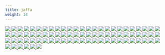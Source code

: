 ```yaml
---
title: jaffa
weight: 14
---
```

<link rel="stylesheet" href="https://cdn.jsdelivr.net/npm/justifiedGallery@3.8.1/dist/css/justifiedGallery.css" />
<link rel="stylesheet" href="https://cdn.jsdelivr.net/npm/lightgallery@2.7.0/css/lightgallery.css" />
<link rel="stylesheet" href="https://cdn.jsdelivr.net/npm/lightgallery@2.7.0/css/lg-thumbnail.css" />
<link rel="stylesheet" href="https://cdn.jsdelivr.net/npm/lightgallery@2.7.1/css/lg-zoom.css">
<link rel="stylesheet" href="../../style/lg-image.css">

<div id="lg-image">
	<a href="jaffa/Mespilus_germanica.jpg"
		data-slide-name="Mespilus_germanica"
		data-sub-html="<div class='lightGallery-captions'>
		<h4>Mespilus_germanica ⚪欧楂 ⚫开白色或粉色星型花 果实在软化后带酸味 通常在变质后食用或用于烘焙,烤制,酿酒</h4>
		<p>.img by <a href='https://www.flickr.com/photos/marygillhamarchiveproject/'>Dr Mary Gillham Archive Project</a> on <a href='https://www.flickr.com/photos/marygillhamarchiveproject/37759398056/' target='_blank' rel='nofollow noopener'>flickr</a> / <a href='https://creativecommons.org/licenses/by/2.0/' target='_blank' rel='nofollow noopener'>cc by 2.0</a></p>
		</div>">
		<img src="jaffa/Mespilus_germanica.jpg" />
	</a>
	<a href="jaffa/Strangler_fig.jpg"
		data-slide-name="Strangler fig"
		data-sub-html="<div class='lightGallery-captions'>
		<h4>Strangler fig ⚪绞杀榕 ⚫半附生植物 </h4>
		<p>.img by <a href='https://en.wikipedia.org/wiki/User:Prashanthns'>Prashanthns</a> on <a href='https://en.wikipedia.org/wiki/File:Strangler_fig_inside.jpg' target='_blank' rel='nofollow noopener'>wikicommon</a> / <a href='https://creativecommons.org/licenses/by-sa/3.0/' target='_blank' rel='nofollow noopener'>cc by-sa 3.0</a></p>
		</div>">
		<img src="jaffa/Strangler_fig.jpg" />
	</a>
	<a href="jaffa/Mudrock_3.jpg"
		data-slide-name="Acritarchs"
		data-sub-html="<div class='lightGallery-captions'>
		<h4>Acritarchs ⚪疑源类 ⚫前寒武纪上期到中波托米階泥岩 ⚪Cambrian(寒武纪) 名称来自威尔士语地名Cymru(威尔士)的拉丁化拼写 音译自日语音读kanburiaki(寒武利亚纪)</h4>
		<p>.img by <a href='https://www.flickr.com/photos/jsjgeology/'>James St. John</a> on <a href='https://www.flickr.com/photos/jsjgeology/49964362373' target='_blank' rel='nofollow noopener'>flickr</a> / <a href='https://creativecommons.org/licenses/by/2.0/' target='_blank' rel='nofollow noopener'>cc by 2.0</a></p>
		</div>">
		<img src="jaffa/Mudrock_3.jpg" />
	</a>
	<a href="jaffa/Common_blue.jpg"
		data-slide-name="Polyommatus icarus"
		data-sub-html="<div class='lightGallery-captions'>
		<h4>Polyommatus icarus</h4>
		<p>.img by <a href='https://www.flickr.com/photos/nickpix2008/'>nick ford</a> on <a href='https://www.flickr.com/photos/nickpix2008/3792134607' target='_blank' rel='nofollow noopener'>flickr</a> / <a href='https://creativecommons.org/licenses/by-nc-nd/2.0/' target='_blank' rel='nofollow noopener'>cc by-nc-nd 2.0</a></p>
		</div>">
		<img src="jaffa/Common_blue.jpg" />
	</a>
	<a href="jaffa/Talicada_nyseus.jpg"
		data-slide-name="Talicada nyseus"
		data-sub-html="<div class='lightGallery-captions'>
		<h4>Talicada nyseus</h4>
		<p>.img by <a href='https://www.flickr.com/photos/ivijayanand/'>Vijay Anand Ismavel</a> on <a href='https://www.flickr.com/photos/ivijayanand/51672024996' target='_blank' rel='nofollow noopener'>flickr</a> / <a href='https://creativecommons.org/licenses/by-nc/2.0/' target='_blank' rel='nofollow noopener'>cc by-nc 2.0</a></p>
		</div>">
		<img src="jaffa/Talicada_nyseus.jpg" />
	</a>
	<a href="jaffa/Collared_Peccary.jpg"
		data-slide-name="Collar"
		data-sub-html="<div class='lightGallery-captions'>
		<h4>Collar ⚪领环 ⚫动物颈部不同色的羽,毛,鳞的色圈 或者某些昆虫前胸节叶状膜扩张的色素圈</h4>
		<p>.img by <a href='https://www.flickr.com/photos/sl3rob/'>Robert Roland</a> on <a href='https://www.flickr.com/photos/sl3rob/53735872539/' target='_blank' rel='nofollow noopener'>flickr</a> / <a href='https://creativecommons.org/licenses/by-nc/2.0/' target='_blank' rel='nofollow noopener'>cc by-nc 2.0</a></p>
		</div>">
		<img src="jaffa/Collared_Peccary.jpg" />
	</a>
	<a href="jaffa/Commiphora.jpg"
		data-slide-name="Commiphora"
		data-sub-html="<div class='lightGallery-captions'>
		<h4>Commiphora ⚪没药 ⚫与玫瑰,龙涎香 构成了阿拉伯-伊斯兰世界三大基础精油 ⚫古埃及,非洲之角阿拉伯半岛间的海上贸易 曾有象牙,黄金,猫科动物的皮毛,没药,乳香</h4>
		<p>.img by <a href='https://www.flickr.com/photos/cifor-icraf/'>CIFOR-ICRAF</a> on <a href='https://www.flickr.com/photos/cifor-icraf/53707347175' target='_blank' rel='nofollow noopener'>flickr</a> / <a href='https://creativecommons.org/licenses/by-nc-nd/2.0/' target='_blank' rel='nofollow noopener'>cc by-nc-nd 2.0</a></p>
		</div>">
		<img src="jaffa/Commiphora.jpg" />
	</a>
	<a href="jaffa/Sepioloidea_lineolata.jpg"
		data-slide-name="Sepioloidea lineolata"
		data-sub-html="<div class='lightGallery-captions'>
		<h4>Sepioloidea lineolata ⚪条纹鱿 ⚪条纹睡衣乌贼</h4>
		<p>img by <a href='https://www.flickr.com/photos/pacificklaus/'>Klaus Stiefel</a> on <a href='https://www.flickr.com/photos/pacificklaus/9655269808' target='_blank' rel='nofollow noopener'>flickr</a> / <a href='https://creativecommons.org/licenses/by-nc/2.0/' target='_blank' rel='nofollow noopener'>cc by-nc 2.0</a></p>
		</div>">
		<img src="jaffa/Sepioloidea_lineolata.jpg" />
	</a>
	<a href="jaffa/Opiliones.jpg"
		data-slide-name="Opiliones"
		data-sub-html="<div class='lightGallery-captions'>
		<h4>Opiliones ⚪盲蛛 ⚫其历史可追溯到鱼的时代 早泥盆世普拉亚(Pragian)期的水成岩床萊尼燧石(Rhynie chert)</h4>
		<p>img by <a href='https://www.flickr.com/photos/vitiman/'>VITIMan</a> on <a href='https://www.flickr.com/photos/vitiman/30653233661' target='_blank' rel='nofollow noopener'>flickr</a> / <a href='https://creativecommons.org/licenses/by-nc-nd/2.0/' target='_blank' rel='nofollow noopener'>cc by-nc-nd 2.0</a></p>
		</div>">
		<img src="jaffa/Opiliones.jpg" />
	</a>
	<a href="jaffa/Citrullus_ecirrhosus.jpg"
		data-slide-name="Citrullus_ecirrhosus"
		data-sub-html="<div class='lightGallery-captions'>
		<h4>Citrullus ecirrhosus ⚫荒漠始祖西瓜 多年生藤本植物</h4>
		<p>img by <a href='https://www.flickr.com/photos/jeppestown/'>Jeppestown</a> on <a href='https://www.flickr.com/photos/jeppestown/3050326335' target='_blank' rel='nofollow noopener'>flickr</a> / <a href='https://creativecommons.org/licenses/by-sa/2.0/' target='_blank' rel='nofollow noopener'>cc by-sa 2.0</a></p>
		</div>">
		<img src="jaffa/Citrullus_ecirrhosus.jpg" />
	</a>
	<a href="jaffa/Artemia_salina.jpg"
		data-slide-name="Artemia_salina"
		data-sub-html="<div class='lightGallery-captions'>
		<h4>Artemia salina ⚪卤虾 ⚫会经历脱水,休眠阶段</h4>
		<p>img by <a href='https://www.flickr.com/photos/zpyder/' target='_blank' rel='nofollow noopener'>Artemia salina</a> on <a href='https://www.flickr.com/photos/zpyder/7041755631' target='_blank' rel='nofollow noopener'>flickr</a> / <a href='https://creativecommons.org/licenses/by-nc/2.0/' target='_blank' rel='nofollow noopener'>cc by-nc 2.0</a></p>
		</div>">
		<img src="jaffa/Artemia_salina.jpg" />
	</a>
	<a href="jaffa/Mimosa_tenuiflora.jpg"
		data-slide-name="Mimosa_tenuiflora"
		data-sub-html="<div class='lightGallery-captions'>
		<h4>Mimosa tenuiflora ⚪细花含羞草</h4>
		<p>img by <a href='https://www.flickr.com/photos/cerrados/' target='_blank' rel='nofollow noopener'>João Medeiros</a> on <a href='https://www.flickr.com/photos/cerrados/6945978738' target='_blank' rel='nofollow noopener'>flickr</a> / <a href='https://creativecommons.org/licenses/by/2.0/' target='_blank' rel='nofollow noopener'>cc by 2.0</a></p>
		</div>">
		<img src="jaffa/Mimosa_tenuiflora.jpg" />
	</a>
	<a href="jaffa/Lynx.jpg"
		data-slide-name="Lynx"
		data-sub-html="<div class='lightGallery-captions'>
		<h4>Lynx ⚪猞猁</h4>
		<p>img by <a href='https://www.flickr.com/photos/blacktigersdream' target='_blank' rel='nofollow noopener'>Cloudtail the Snow Leopard</a> on <a href='https://www.flickr.com/photos/blacktigersdream/15001013298' target='_blank' rel='nofollow noopener'>flickr</a> / <a href='https://creativecommons.org/licenses/by-nc-nd/2.0/' target='_blank' rel='nofollow noopener'>cc by-nc-nd 2.0</a></p>
		</div>">
		<img src="jaffa/Lynx.jpg" />
	</a>
	<a href="jaffa/Helichrysum_doerfleri.jpg"
		data-slide-name="Helichrysum_doerfleri"
		data-sub-html="<div class='lightGallery-captions'>
		<h4>Helichrysum doerfleri</h4>
		<p>img by <a href='https://www.flickr.com/photos/nturland/' target='_blank' rel='noopener' class='ume'>Nicholas Turland</a> on <a href='https://www.flickr.com/photos/nturland/2637365947' target='_blank' rel='noopener' class='ume'>flickr</a> / <a href='https://creativecommons.org/licenses/by-nc-nd/2.0/' target='_blank' rel='noopener' class='ume'>cc by-nc-nd 2.0</a></p>
		</div>">
		<img src="jaffa/Helichrysum_doerfleri.jpg" />
	</a>
	<a href="jaffa/Anthus_pratensis.jpg"
		data-slide-name="Anthus_pratensis"
		data-sub-html="<div class='lightGallery-captions'>
		<h4>Anthus pratensis ⚪草地鹨 ⚫栖息于草场,沼泽,林地等开放地带 也在从事捕食时使用灌木,围篱,电线等高架建筑 ⚫巢位于地面 掩蔽在茂密植被下 卵在11~15天后孵化 雏鸟在10~14天后羽翼丰满 ⚫是有窝寄生习性的某些杜鹃的主要宿主 在卵拟态中 寄生鸟卵模拟了宿主鸟卵的大小和颜色 ⚪彩绘鸵鸟蛋 ⚫曾作为一种北非风格的陪葬品</h4>
		<p>img by <a href='https://www.flickr.com/photos/ivl_wildlife_photography/' target='_blank' rel='noopener'>Ingeborg van Leeuwen</a> on <a href='https://www.flickr.com/photos/ivl_wildlife_photography/50016616212' target='_blank' rel='noopener'>flickr</a> / <a href='https://creativecommons.org/licenses/by-nc-nd/2.0/' target='_blank' rel='noopener'>cc by-nc-nd 2.0</a></p>
		</div>">
		<img src="jaffa/Anthus_pratensis.jpg" />
	</a>
	<a href="jaffa/Euprymna_berryi.jpg"
		data-slide-name="Euprymna_berryi"
		data-sub-html="<div class='lightGallery-captions'>
		<h4>Euprymna berryi ⚪<span class='und2'>浆果耳鱿</span> ⚫身形紧凑而圆形 雄性3cm以下 雌性5cm以下 ⚫分布于沙质或细沉积物的海床 在白天埋沙 利用小夜灯捕食小底栖甲壳类</h4>
		<p>img by <a href='https://www.flickr.com/photos/silkebaron/' target='_blank' rel='noopener'>Silke Baron</a> on <a href='https://www.flickr.com/photos/silkebaron/4873635819' target='_blank' rel='noopener'>flickr</a> / <a href='https://creativecommons.org/licenses/by/2.0/' target='_blank' rel='noopener'>cc by 2.0</a></p>
		</div>">
		<img src="jaffa/Euprymna_berryi.jpg" />
	</a>
	<a href="jaffa/Gulo_gulo.jpg"
		data-slide-name="Gulo_gulo"
		data-sub-html="<div class='lightGallery-captions'>
		<h4>Gulo gulo ⚪狼獾 ⚫大型鼬科 臀周有淡黄色宽腰带</h4>
		<p>img by <a href='https://www.flickr.com/photos/karljonsson/' target='_blank' rel='noopener'>jonsson</a> on <a href='https://www.flickr.com/photos/karljonsson/6070776950/' target='_blank' rel='noopener'>flickr</a> / <a href='https://creativecommons.org/licenses/by/2.0/' target='_blank' rel='noopener'>cc by 2.0</a></p>
		</div>">
		<img src="jaffa/Gulo_gulo.jpg" />
	</a>
	<a href="jaffa/Conocephalum_conicum.jpg"
		data-slide-name="Conocephalum_conicum"
		data-sub-html="<div class='lightGallery-captions'>
		<h4>Conocephalum conicum ⚪蛇苔</h4>
		<p>img by <a href='https://www.flickr.com/photos/dw_ross/' target='_blank' rel='noopener'>MostlyDross</a> on <a href='https://www.flickr.com/photos/dw_ross/48937971853/' target='_blank' rel='noopener'>flickr</a> / <a href='https://creativecommons.org/licenses/by/2.0/' target='_blank' rel='noopener'>cc by 2.0</a></p>
		</div>">
		<img src="jaffa/Conocephalum_conicum.jpg" />
	</a>
	<a href="jaffa/Gymnostomum_aeruginosum.jpg"
		data-slide-name="Gymnostomum_aeruginosum"
		data-sub-html="<div class='lightGallery-captions'>
		<h4>Gymnostomum aeruginosum</h4>
		<p>img by <a href='https://commons.wikimedia.org/wiki/User:HermannSchachner' target='_blank' rel='noopener'>HermannSchachner</a> on <a href='https://commons.wikimedia.org/wiki/File:Gymnostomum_aeruginosum_(a,_145144-474909)_8390.JPG' target='_blank' rel='noopener'>wikicommon</a> / <a href='https://creativecommons.org/publicdomain/zero/1.0' target='_blank' rel='noopener'>cc 0</a></p>
		</div>">
		<img src="jaffa/Gymnostomum_aeruginosum.jpg" />
	</a>
	<a href="jaffa/Ceterach_officinarum.jpg"
		data-slide-name="Ceterach_officinarum"
		data-sub-html="<div class='lightGallery-captions'>
		<h4>Ceterach officinarum</h4>
		<p>img by <a href='https://www.flickr.com/photos/lennyworthington/' target='_blank' rel='noopener'>Len Worthington</a> on <a href='https://www.flickr.com/photos/lennyworthington/6165555817' target='_blank' rel='noopener'>flickr</a> / <a href='https://creativecommons.org/licenses/by-sa/2.0/' target='_blank' rel='noopener'>cc by-sa 2.0</a></p>
		</div>">
		<img src="jaffa/Ceterach_officinarum.jpg" />
	</a>
	<a href="jaffa/Oxychilus_navarricus.jpg"
		data-slide-name="Oxychilus_navarricus"
		data-sub-html="<div class='lightGallery-captions'>
		<h4>Oxychilus navarricus ⚪玻璃蜗牛</h4>
		<p>img by <a href='https://www.flickr.com/photos/runnerwill/' target='_blank' rel='noopener'>Will George</a> on <a href='https://www.flickr.com/photos/runnerwill/16857138496' target='_blank' rel='noopener'>flickr</a> / <a href='https://creativecommons.org/licenses/by-nc/2.0/' target='_blank' rel='noopener'>cc by-nc 2.0</a></p>
		</div>">
		<img src="jaffa/Oxychilus_navarricus.jpg" />
	</a>
	<a href="jaffa/Androniscus_dentiger.jpg"
		data-slide-name="Androniscus_dentiger"
		data-sub-html="<div class='lightGallery-captions'>
		<h4>Androniscus dentiger ⚪齿潮虫</h4>
		<p>img by <a href='https://www.flickr.com/photos/sanmartin/' target='_blank' rel='noopener'>Gilles San Martin</a> on <a href='https://www.flickr.com/photos/sanmartin/3596867912/' target='_blank' rel='noopener'>flickr</a> / <a href='https://creativecommons.org/licenses/by-sa/2.0/' target='_blank' rel='noopener'>cc by-sa 2.0</a></p>
		</div>">
		<img src="jaffa/Androniscus_dentiger.jpg" />
	</a>
	<a href="jaffa/Helianthemum_apenninum.jpg"
		data-slide-name="Helianthemum_apenninum"
		data-sub-html="<div class='lightGallery-captions'>
		<h4>Helianthemum apenninum ⚪白岩蔷薇 ⚫分布于干燥草地和多岩地 可长至50厘米 花直径约30毫米 叶对生 呈矛状 花期3至7月</h4>
		<p>img by <a href='https://www.flickr.com/photos/40948266@N04/' target='_blank' rel='noopener'>Björn S...</a> on <a href='https://www.flickr.com/photos/40948266@N04/26877247272/' target='_blank' rel='noopener'>flickr</a> / <a href='https://creativecommons.org/licenses/by-sa/2.0/' target='_blank' rel='noopener'>cc by-sa 2.0</a></p>
		</div>">
		<img src="jaffa/Helianthemum_apenninum.jpg" />
	</a>
	<a href="jaffa/bagworm.jpg"
		data-slide-name="bagworm"
		data-sub-html="<div class='lightGallery-captions'>
		<h4>bagworm ⚪袋蛾 ⚫该科幼虫会组合丝和环境材料来搭建小型箱房 拖行于岩石,树木,篱笆 其胶囊材质坚硬 可由鸟类吞下后空投 ⚫雌虫始终是幼态的 且不离开舱室 ⚫虫的龄通常依次是卵,孵化,幼虫,蜕皮,茧,蛹,成虫,死亡 ⚫某些物种会生活于某类昆虫的社会中 成为终身的食客和房客</h4>
		<p>img by <a href='https://www.flickr.com/photos/teejaybee/' target='_blank' rel='noopener'>Troy Bell</a> on <a href='https://www.flickr.com/photos/teejaybee/1026325540/' target='_blank' rel='noopener'>Flickr</a> / <a href='https://creativecommons.org/licenses/by-nc-nd/2.0/' target='_blank' rel='noopener'>cc by-nc-nd 2.0</a></p>
		</div>">
		<img src="jaffa/bagworm.jpg" />
	</a>
	<a href="jaffa/Leptodirus_hochenwartii.jpg"
		data-slide-name="Leptodirus_hochenwartii"
		data-sub-html="<div class='lightGallery-captions'>
		<h4>Leptodirus hochenwartii ⚪细颈甲虫 ⚫真穴居物种 丧失昼夜节律 季候节律受降雨模型影响 长足,无翅,无肤色,具无眼征 ⚫称作假膜腹的圆形鞘翅下可储存湿润空气 经较干燥地区时 消耗于呼吸 ⚫饮食包括渗水,蝙蝠粪,鸟粪,尸体等 ⚫卵减产至一枚 大且晚熟 幼虫羽化前绝食</h4>
		<p>img by <a href='https://www.flickr.com/photos/profundezas/' target='_blank' rel='noopener'>Profundezas</a> on <a href='https://www.flickr.com/photos/profundezas/5275658028' target='_blank' rel='noopener'>flickr</a> / <a href='https://creativecommons.org/licenses/by-nc-nd/2.0/' target='_blank' rel='noopener'>cc by-nc-nd 2.0</a></p>
		</div>">
		<img src="jaffa/Leptodirus_hochenwartii.jpg" />
	</a>
	<a href="jaffa/Eobania_vermiculata.jpg"
		data-slide-name="Eobania_vermiculata"
		data-sub-html="<div class='lightGallery-captions'>
		<h4>Eobania vermiculata ⚪棕带陆蜗牛 ⚫壳宽22~32毫米 高14~24毫米 颜色可变 通常壳体具较深的色带或斑点 侧腹有两条棕带 第二条色带到肚脐间发白 背部通常有4到5条螺纹 末端的螺纹斜下到壳的周边 壳唇白色 成年后外翻 且脐孔封闭在螺壳内 ⚫通常栖息在近海的干燥植被中 在湿润雨天或晚上活跃 冬眠或夏眠 ⚫成年蜗牛会掘土 并在壳口建造临时的栅栏(epiphragm) 一种似于螺壳的永久性的解剖特征 由其<span class='und2'>幔层</span>(斗篷)分泌的干粘液制成 透气,刚性,抗干燥,抗腐蚀 ⚫部分的种类会借此黏在岩表,墙壁,树枝,茎等固体基质上 ⚪该结构可能是<span class='und1'>出埃及记</span>中提到的香火成分 希腊语的onycha 意思是指甲或爪子 ⚫该属物种在发情期时 会烧制一种钙质飞镖 用于求偶仪式中 以液压力穿透受体的皮肤 ⚫可作为季节性食物 ⚫该相片摄于塞浦路斯(Zypern) 法语名西浦(Chypre) 的法玛古斯塔(Famagusta)</h4>
		<p>img by <a href='https://www.flickr.com/photos/wiseguy71' target='_blank' rel='noopener'>wiseguy71</a> on <a href='https://www.flickr.com/photos/wiseguy71/5128383104' target='_blank' rel='noopener'>flickr</a> / <a href='https://creativecommons.org/licenses/by-sa/2.0/' target='_blank' rel='noopener'>cc by-sa 2.0</a></p>
		</div>">
		<img src="jaffa/Eobania_vermiculata.jpg" />
	</a>
	<a href="jaffa/Buxus_sempervirens_'Suffruticosa'.jpg"
		data-slide-name="Buxus_sempervirens_'Suffruticosa'"
		data-sub-html="<div class='lightGallery-captions'>
		<h4>Buxus sempervirens 'Suffruticosa' ⚪灌木黄杨 ⚫常绿 耐修剪 木材重且坚硬</h4>
		<p>img by <a href='https://www.flickr.com/photos/13389908@N03/' target='_blank' rel='noopener'>Maggie</a> on <a href='https://www.flickr.com/photos/13389908@N03/2328080036/' target='_blank' rel='noopener'>flickr</a> / <a href='https://creativecommons.org/licenses/by-nc/2.0/' target='_blank' rel='noopener'>cc by-nc 2.0</a></p>
		</div>">
		<img src="jaffa/Buxus_sempervirens_'Suffruticosa'.jpg" />
	</a>
	<a href="jaffa/Cinnamomum_camphora.jpg"
		data-slide-name="Cinnamomum_camphora"
		data-sub-html="<div class='lightGallery-captions'>
		<h4>Cinnamomum camphora ⚪樟 ⚪樟脑 ⚫一种半透明,蜡状,易燃的固体 具穿透性气味 闭口闪点66摄氏度 ⚫用于木乃伊化的防腐抗菌过程 是古代阿拉伯常见的香水成分 也作为中世纪糖果和菜肴原料 ⚫作局部用药时伴随轻微镇痛 用力涂抹会产生温暖感 轻柔涂抹时产生清凉感 ⚪闪点 ⚫是施加点火源时 维持蒸汽浓度 引起闪燃的温度下限 ⚫是一组描述性特征 可以标识燃料的火灾隐患 用于区分易燃燃料和可燃燃料 ⚫桉树脑是商用漱口水的一种成分 ⚫在某报告中 鱼以浅,浊区别气味 蜂蜜以轻,重区别光亮和黑暗</h4>
		<p>img by <a href='https://www.flickr.com/photos/siddarthmachado/' target='_blank' rel='noopener'>Siddarth Machado</a> on <a href='https://www.flickr.com/photos/siddarthmachado/47953620208/' target='_blank' rel='noopener'>flickr</a> / <a href='https://creativecommons.org/licenses/by-nc/2.0/' target='_blank' rel='noopener'>cc by-nc 2.0</a></p>
		</div>">
		<img src="jaffa/Cinnamomum_camphora.jpg" />
	</a>
	<a href="jaffa/Elysia_ornata.jpg"
		data-slide-name="Elysia_ornata"
		data-sub-html="<div class='lightGallery-captions'>
		<h4>Elysia ornata ⚪丽叶海天牛 ⚫热带物种 可以长到5厘米 呈半透明黄绿色 带白黑斑点 具有宽阔的伪足或伪翼 ⚫一些海天牛以季节性食物为生 由于无法穿透这种绿藻钙化时的细胞壁 它们畜牧未消化的叶绿体 直到斋戒过去 ⚪细胞这个词最早用来指软木的微小蜂房状空腔 ⚫在赤道热带的森林地区 白天只有少量阳光穿过浓密树荫 晨昏的露水和浓雾是重要水源</h4>
		<p>img by <a href='https://www.flickr.com/photos/pacificklaus/' target='_blank' rel='noopener'>Klaus Stiefel</a> on <a href='https://www.flickr.com/photos/pacificklaus/6336091966/' target='_blank' rel='noopener'>flickr</a> / <a href='https://creativecommons.org/licenses/by-nc/2.0/' target='_blank' rel='noopener'>cc by-nc 2.0</a></p>
		</div>">
		<img src="jaffa/Elysia_ornata.jpg" />
	</a>
	<a href="jaffa/Onchidella_celtica.jpg"
		data-slide-name="Onchidella_celtica"
		data-sub-html="<div class='lightGallery-captions'>
		<h4>Onchidella celtica ⚪凯尔特蛞蝓 ⚫一种有肺的海生鼻涕虫 可以长到12mm 呈橄榄色至黑色 ⚫生活在多岩的潮间带 退潮时暴露在外 可能在舔食岩表 涨潮时退回到岩缝里</h4>
		<p>img by Auguste Le Roux on <a href='https://commons.wikimedia.org/wiki/File:Onchidella_celtica_0377.jpg' target='_blank' rel='noopener'>wikicommons</a> / <a href='https://creativecommons.org/licenses/by-sa/3.0/' target='_blank' rel='noopener'>cc by-sa 3.0</a></p>
		</div>">
		<img src="jaffa/Onchidella_celtica.jpg" />
	</a>
	<a href="jaffa/Lathyrus_aphaca.jpg"
		data-slide-name="Lathyrus_aphaca"
		data-sub-html="<div class='lightGallery-captions'>
		<h4>Lathyrus aphaca ⚪阿法卡香豌豆 ⚫一年生草本 适合干燥,排水良好的栖地</h4>
		<p>img by <a href='https://commons.wikimedia.org/wiki/User:Zcebeci' target='_blank' rel='noopener'>Zeynel Cebeci</a> on <a href='https://commons.wikimedia.org/wiki/File:Lathyrus_aphaca_-_Sar%C4%B1_bur%C3%A7ak_01.jpg' target='_blank' rel='noopener'>wikicommons</a> / <a href='https://creativecommons.org/licenses/by-sa/4.0/' target='_blank' rel='noopener'>cc by-sa 4.0</a></p>
		</div>">
		<img src="jaffa/Lathyrus_aphaca.jpg" />
	</a>
	<a href="jaffa/Microvoluta_amphissa.jpg"
		data-slide-name="Microvoluta_amphissa."
		data-sub-html="<div class='lightGallery-captions'>
		<h4>Microvoluta amphissa ⚪安菲莎小海螺 ⚫一种很小的海蜗牛</h4>
		<p>img by Manuel CABALLER on <a href='https://science.mnhn.fr/institution/mnhn/collection/im/item/2000-30155' target='_blank' rel='noopener'>MNHN</a> / <a href='https://creativecommons.org/licenses/by/4.0/' target='_blank' rel='noopener'>cc by 4.0</a></p>
		</div>">
		<img src="jaffa/Microvoluta_amphissa.jpg" />
	</a>
	<a href="jaffa/Diogenes_pugilator.jpg"
		data-slide-name="Diogenes_pugilator"
		data-sub-html="<div class='lightGallery-captions'>
		<h4>Diogenes pugilator ⚪<span class='und2'>第欧根尼小寄居蟹</span> ⚫从浅层潮下的软基质到深达1800m都有分布 最常见于浅水 ⚫倾向于占用腹足动物网状狗螺(Tritia reticulata)的壳</h4>
		<p>img by befe on <a href='https://commons.wikimedia.org/wiki/File:CRU_pag.jpg' target='_blank' rel='noopener'>wikicommons</a> / <a href='https://creativecommons.org/licenses/by-sa/2.0/' target='_blank' rel='noopener'>cc by-sa 2.0</a></p>
		</div>">
		<img src="jaffa/Diogenes_pugilator.jpg" />
	</a>
	<a href="jaffa/Miletus_mallus.jpg"
		data-slide-name="Miletus_mallus"
		data-sub-html="<div class='lightGallery-captions'>
		<h4>Miletus mallus ⚪<span class='und2'>米利都锤纹蝶</span> ⚪Lycaenidae(灰蝶科) ⚪科名是吕卡恩(Lycaena)的同名 也被普遍地称为蓝色者 但有指正应称铜色者 ⚫该科成虫通常小于5厘米 其中约75%的物种与蚂蚁关联 这其中的部分的毛虫是食虫的 专门捕食蚁丘内的雏蚁 且是蚂蚁饲养的蚜虫的天敌 ⚪myrmecophily(嗜麦芽性) ⚪一个跟蚂蚁相关的术语 字面意义就是蚂蚁喜爱 ⚫大多数亲蚁派与宿主蚁群的关系是兼职的 例如在蚁巢中消耗废物 如死蚂蚁,死幼虫,巢中真菌 多个科的植物以筑巢地和食物资源 交换种子传播 或者极具攻击性的蚁种的专职保护 以免受素食 并经常附带卫生服务 包括清洁叶片表面,修剪附生植物,梳理临近植物嫩芽 ⚫蚂蚁也将半翅目幼虫带入蚁巢 同雏蚁一起抚养 包括鳞龟(coccidae),粉虱(pseudococcidae),树蚤(membracidae)等 它们也被携带到不同的植物或不同部位 以确保新鲜的食物来源 和对牛群的充分保护 据观察蚁后在分散航程中会运输蚜虫 以建立一个新的殖民地</h4>
		<p>img by <a href='https://www.flickr.com/photos/chaz_pics/' target='_blank' rel='noopener'>Charlie Jackson</a> on <a href='https://www.flickr.com/photos/chaz_pics/39583407064/' target='_blank' rel='noopener'>flickr</a> / <a href='https://creativecommons.org/licenses/by/2.0/' target='_blank' rel='noopener'>cc by 2.0</a></p>
		</div>">
		<img src="jaffa/Miletus_mallus.jpg" />
	</a>
	<a href="jaffa/parsnip.jpg"
		data-slide-name="parsnip"
		data-sub-html="<div class='lightGallery-captions'>
		<h4>parsnip ⚪<span class='und2'>野萝卜</span> ⚫二年生根类蔬菜 具奶油色果皮和果肉 煮熟或生吃 霜冻后更甜 因为土壤低温会导致根部存储的一些淀粉转化为糖 ⚫曾用作甜味剂 在玉米普及前 主要用来喂猪 在现代意大利 是制作帕尔玛火腿的猪的专门饲料 ⚫它与胡萝卜科的许多近亲共享一种光毒化合物呋喃香豆素(furanocoumarins) 能引起一种植物性光线皮肤炎 当皮肤不慎接触到芽叶的汁液又暴露于日光下时 会出现发红,灼痛,水泡等症状 创伤区域会持续敏感,变色长达两年</h4>
		<p>img by <a href='https://www.flickr.com/photos/morris278/' target='_blank' rel='noopener'>John Morris</a> on <a href='https://www.flickr.com/photos/morris278/25259574002/' target='_blank' rel='noopener'>flickr</a> / <a href='https://creativecommons.org/licenses/by-nc-nd/2.0/' target='_blank' rel='noopener'>cc by-nc-nd 2.0</a></p>
		</div>">
		<img src="jaffa/parsnip.jpg" />
	</a>
	<a href="jaffa/Lithophaga.jpg"
		data-slide-name="Lithophaga"
		data-sub-html="<div class='lightGallery-captions'>
		<h4>Lithophaga ⚪石蜊 ⚫中型贻贝 壳长而窄 背侧和腹侧或多或少平行 ⚪lithos是希腊语石头之意 因其利用腺体分泌物钻入岩石或珊瑚岩 所以称lithophaga(食石者)  ⚫一些因缓动(bradyseism)沉水的大理石柱因此环布钻孔 这些孔状的牙印有一个专有词 开腹蛤石(Gastrochaenolites) ⚪ichnofossil(生痕化石) ⚪ichno来自希腊语ikhnos(痕迹 踪迹) ⚫是生物活动的记录 而不是生物本身的残骸 例如洞穴,钻孔(生物侵蚀),尿石(排尿引起土壤侵蚀),脚印 广义上还包括僵化粪便,化学标记物等 ⚪痕相(ichnofacies)是生痕化石的集合 ⚫可指示造型生物所居住的条件 包括水深,盐度,浊度,能量等 例如通常在湍流的光合带浅水区 浮游物相对丰富 垂直洞穴也更为安全 而在低能量环境的深水区 食物均匀地沉降 觅食者就需要水平打洞</h4>
		<p>img by <a href='https://www.flickr.com/photos/paleo_bear/' target='_blank' rel='noopener'>the paleobear</a> on <a href='https://www.flickr.com/photos/paleo_bear/36692362310' target='_blank' rel='noopener'>flickr</a> / <a href='https://creativecommons.org/licenses/by/2.0/' target='_blank' rel='noopener'>cc by 2.0</a></p>
		</div>">
		<img src="jaffa/Lithophaga.jpg" />
	</a>
	<a href="jaffa/Nicolas_Francois_Regnault_Le_Labdanum,_ou_Ladanum..jpg"
		data-slide-name="Nicolas_Francois_Regnault_Le_Labdanum,_ou_Ladanum."
		data-sub-html="<div class='lightGallery-captions'>
		<h4>Cistus ladanifer ⚪<span class='und2'>劳丹姆岩蔷薇</span> ⚫浓密直立灌木 高1~2.5米 略宽 披针形常绿长3~10厘米 宽1~2厘米 正面深绿 背面浅绿或灰色 花直径5~8厘米 有5片白色花瓣 基部通常有红色到栗色的斑点 夏季炎热时整株植物当年新芽受树脂覆盖 散发芬芳 适于干旱花园或海滨花园 ⚫叶表的一层类树脂 称为劳丹姆(labdanum) 主要从该种和克里特岩蔷薇(Cistus creticus)获得 远古时通过梳理山羊和绵阳的胡须和大腿来收集 呈棕色 气味浓郁,复杂,牢固 被形容为琥珀气味,动物气味,甜味,水果香,木质香,龙涎香,干麝香,皮革味 据说是<span class='und1'>出埃及记</span>30:34-36中的<span class='und1'>圣香</span> 医学上用于感冒,咳嗽,月经失调,风湿等 在香水和苦艾酒中使用 可作固色剂 ⚪属名来自古希腊植物名 该属对鹿的啃食有一定抵抗力 ladanifer的字面意思就是 劳丹姆的承载物</h4>
		<p>img on <a href='https://digitalcollections.nypl.org/items/510d47dc-7dbe-a3d9-e040-e00a18064a99' target='_blank' rel='noopener'>NYPL</a> / <a href='https://creativecommons.org/publicdomain/mark/1.0/' target='_blank' rel='noopener'>pdm</a></p>
		</div>">
		<img src="jaffa/Nicolas_Francois_Regnault_Le_Labdanum,_ou_Ladanum..jpg" />
	</a>
	<a href="jaffa/Dwarf_crocodile.jpg"
		data-slide-name="Dwarf_crocodile"
		data-sub-html="<div class='lightGallery-captions'>
		<h4>Dwarf crocodile ⚪矮鳄鱼 ⚫部分体长不超过1.2米 幼鳄的头有黄色斑纹 身和尾有浅棕色条纹 成年鳄的背面和侧面呈深色 腹面淡黄色带黑色斑点 生活在山洞中具橙色斑块 是受蝙蝠粪腐蚀 ⚫生活在低地到中海拔 远离大河的森林到荫蔽的溪流,小河,沼泽,水池,<span class='und2'>潮间林</span> ⚫胆小 夜行 白天整日藏在池塘,洞穴,树根 很少晒太阳 雨天时栖所被淹没 变得活跃起来 觅食范围在雨后扩大 以小动物为食 包括螃蟹,青蛙,腹足类,昆虫,蜥蜴,水禽等 季节食谱是湿季的鱼和干季的甲壳类 ⚫发情期以外的大部份时间独处 用腐烂的植物和泥巴筑巢 每次生10至17只蛋</h4>
		<p>img by <a href='https://commons.wikimedia.org/wiki/User:Rufous-crowned_Sparrow' target='_blank' rel='noopener'>Rufous-crowned Sparrow</a> on <a href='https://commons.wikimedia.org/wiki/File:Dwarf_Crocodile_NC_Zoo.JPG' target='_blank' rel='noopener'>wikicommons</a> / <a href='https://creativecommons.org/licenses/by/3.0/' target='_blank' rel='noopener'>cc by 3.0</a></p>
		</div>">
		<img src="jaffa/Dwarf_crocodile.jpg" />
	</a>
	<a href="jaffa/Threskiornis_aethiopicus.jpg"
		    data-slide-name="Threskiornis_aethiopicus"
		data-sub-html="<div class='lightGallery-captions'>
		<h4>Threskiornis aethiopicus ⚪圣鹮 ⚫通常在湿地或滩涂的树或地上筑巢 在浅水区或草场涉足 参观耕地和垃圾场 食虫,小型两栖,爬行,软体,哺乳动物,腐肉,或种子 ⚫解剖文述中 在其喙上发现了孔洞 据说曾用于治疗河马 是灌肠剂的由来 ⚫制成的其中一种木乃伊 包裹了交织和打褶的棕色或褐色亚麻布 放入陶棺</h4>
		<p>img by <a href='https://www.flickr.com/photos/101561334@N08/' target='_blank' rel='nofollow noopener'>Gary Todd</a> on <a href='https://www.flickr.com/photos/101561334@N08/10435597985' target='_blank' rel='nofollow noopener'>flickr</a> / <a href='https://creativecommons.org/publicdomain/zero/1.0/' target='_blank' rel='nofollow noopener'>cc 0</a></p>
		</div>">
		<img src="jaffa/Threskiornis_aethiopicus.jpg" />
	</a>
	<a href="jaffa/Diospyros_lotus.jpg"
		data-slide-name="Diospyros_lotus"
		data-sub-html="<div class='lightGallery-captions'>
		<h4>Diospyros lotus ⚪英文俗名date-plum(枣李)可能来自波斯语 就是字面意思 味道像枣和李 ⚫古老的栽培柿属 果实小而圆 平均直径1~2厘米 ⚪也称小紫柿 经历霜冻后呈淡紫色 变得同制成干果一般甜</h4>
		<p>img by <a href='https://ja.wikipedia.org/wiki/user:%CE%A3%EF%BC%96%EF%BC%94' target='_blank' rel='noopener'>Σ64</a> on <a href='https://zh.wikipedia.org/wiki/File:Diospyros_lotus_01.jpg' target='_blank' rel='noopener'>wikicommons</a> / <a href='https://creativecommons.org/licenses/by-sa/3.0/' target='_blank' rel='noopener'>cc by-sa 3.0</a></p>
		</div>">
		<img src="jaffa/Diospyros_lotus.jpg" />
	</a>
	<a href="jaffa/Mesochordaeus_erythrocephalus.jpg"
		data-slide-name="Mesochordaeus_erythrocephalus"
		data-sub-html="<div class='lightGallery-captions'>
		<h4>Mesochordaeus erythrocephalus ⚪<span class='und2'>红脑囊虫</span> ⚫躯干长7毫米 分叉的尾巴长50毫米 新月形的外粘液室宽约30厘米 消化系统含鲜红色素 ⚪所属尾海鞘纲(Appendicularia) 异名幼态纲(Larvacea) 在整个生命过程中都保留着幼虫形态 ⚫分布于中深海 在室内周期地拍打尾巴 产生水流 聚集食物 房屋在被废弃后沉降到深海</h4>
		<p>on <a href='https://www.mbari.org/midwater_expedition_2018/?platform=hootsuite' target='_blank' rel='noopener'>mbari</a> / <a href='https://www.mbari.org/monterey-bay-aquarium-research-institute/terms-of-use/' target='_blank' rel='noopener'>terms of use</a></p>
		</div>">
		<img src="jaffa/Mesochordaeus_erythrocephalus.jpg" />
	</a>
	<a href="jaffa/Saxifraga_aizoides.jpg"
		data-slide-name="Saxifraga_aizoides"
		data-sub-html="<div class='lightGallery-captions'>
		<h4>Saxifraga aizoides ⚪<span class='und2'>常绿岩箔</span> ⚪种名源于拉丁语saxum(岩石)和frangere(断裂) 希腊词aizoides意为永生 指常绿的 ⚫多年生小型草本 高5~20厘米 花通常黄色 有时带红点 或为桦色,红紫色 ⚫通常被认为用于治疗尿路结石</h4>
		<p>img by <a href='https://www.flickr.com/photos/40948266@N04/' target='_blank' rel='noopener'>Björn S...</a> on <a href='https://www.flickr.com/photos/40948266@N04/44305471131/' target='_blank' rel='noopener'>flickr</a> / <a href='https://creativecommons.org/licenses/by-sa/2.0/' target='_blank' rel='noopener'>cc by-sa 2.0</a></p>
		</div>">
		<img src="jaffa/Saxifraga_aizoides.jpg" />
	</a>
	<a href="jaffa/Myrrha_octodecimguttata.jpg"
		data-slide-name="Myrrha_octodecimguttata"
		data-sub-html="<div class='lightGallery-captions'>
		<h4>Myrrha octodecimguttata ⚪<span class='und2'>十八斑瓢虫</span> ⚪瓢虫名coccinellids源于拉丁语coccineus 意为猩红 ⚫体长4~5mm 多生活在针叶林的冠层 成虫聚集在剥离的树皮和老松树底部树干的缝隙中越冬 ⚫该科的某些种产卵时会依据食物充足程度产下不育卵 作为幼虫的后备食物 ⚪属名myrrha(没药) 源于古希腊语murra 根源于闪语族 阿拉伯语的murr,希伯来语的mor,阿拉姆语的mura都表示苦</h4>
		<p>img by <a href='https://www.flickr.com/photos/dhobern/' target='_blank' rel='noopener'>Donald Hobern</a> on <a href='https://www.flickr.com/photos/dhobern/8719221737/' target='_blank' rel='noopener'>flickr</a> / <a href='https://creativecommons.org/licenses/by/2.0/' target='_blank' rel='noopener'>cc by 2.0</a></p>
		</div>">
		<img src="jaffa/Myrrha_octodecimguttata.jpg" />
	</a>
	<a href="jaffa/Hyoscyamus_niger.jpg"
		data-slide-name="Hyoscyamus_niger."
		data-sub-html="<div class='lightGallery-captions'>
		<h4>Hyoscyamus niger ⚪天仙子 ⚪外消旋体<span class='und2'>左天仙子碱</span>(hyoscine)也称scopolamine 名字分别来自天仙子属(Hyoscyamus) 和以斯科波利命名的茄科斯科波利亚属(Scopolia) 俗名henbane来源不明 hen可能指死亡 可能与表示疯植物的印欧词干bhelena以及表示幻觉,幻象,魔力,奇迹等的古德语元素bil相关 ⚫钱币的一面印着卡吕冬(Kalydon)的野猪的大都会安菲莎(Amphissa) 所属的德尔菲辖区内 阿波罗的皮提亚(Pythia)服用白花天仙子 或者吸食夹竹桃烟来制作神谕 这些坐在三角凳上的女祭司们也可能是处女妆扮的老妇 ⚫在哥林多(Corinth) 祭司可能也是庙妓 后者在腓尼基城邦阿法卡(Aphaca)延续到了古典时代晚期 <span class='und1'>博学晚宴</span>(Deipnosophistae)中记载 陶器街上的妓女<span class='und1'>画着铅白</span>,<span class='und1'>莓黑</span> 旧约伪经<span class='und1'>巴录书</span>的<span class='und1'>耶利米书</span>提到 <span class='und1'>妇女戴着细绳环</span> <span class='und1'>坐在路中</span> ⚫约翰·杰拉德在<span class='und1'>草本</span>(Herball)记载 <span class='und1'>内服它的叶</span>,<span class='und1'>种</span>,<span class='und1'>果汁会引起宿醉般的长时间的不安宁的睡眠</span> <span class='und1'>对于病人这是致命的</span> <span class='und1'>以天仙子煎汤洗脚</span> <span class='und1'>再闻到它的花香而催人入眠</span> ⚫一份宗教法庭的审讯文件记载 <span class='und1'>女巫承认</span>曾在一对恋人间撒满天仙子种子 她说出公式 <span class='und1'>在这里播下野生种</span> <span class='und1'>魔鬼怂恿彼此憎恨和回避</span> <span class='und1'>直至将种子分开</span></h4>
		<p>img by <a href='https://commons.wikimedia.org/wiki/User:Sten' target='_blank' rel='noopener'>Sten Porse</a> on <a href='https://commons.wikimedia.org/wiki/File:Hyoscyamus-niger-habitat.JPG' target='_blank' rel='noopener'>wikicommons</a> / <a href='https://creativecommons.org/licenses/by-sa/3.0/' target='_blank' rel='noopener'>cc by-sa 3.0</a></p>
		</div>">
		<img src="jaffa/Hyoscyamus_niger.jpg" />
	</a>
	<a href="jaffa/Lycium_barbarum.jpg"
		data-slide-name="Lycium_barbarum"
		data-sub-html="<div class='lightGallery-captions'>
		<h4>Lycium barbarum ⚪<span class='und2'>外地枸杞</span> ⚪属名Lycium来自希腊语lykion 指生长在吕西亚(Lycia)的 后者位于可以捡到火山玻屑的安那托利亚(Anatolia)半岛南岸 曾托管可能是多利安人(Dorian)的词根 也是其故乡的离岛多里斯(Doris) ⚪罗德岛(Rhodes)也曾是多利安人的飞地 名字来自古希腊语rhodon 表示玫瑰 也可能来自腓尼基语的erod 表示蛇 因为该岛在古代有许多蛇 曾和雅典并为最大的书籍市场 ⚫岛上的水疗胜地用矿物质泉,海水等作药浴 ⚫岛上的城市规划可能有着分明的层次 如古城卡米罗斯(Kamiros) 山顶是雅典式卫城或上城 居民街区位于平原 在更低的露台上 通常有神殿,喷泉广场,集市,用于祭祀等的庭院 ⚪古城罗达(rhoda) 名字来自一种粉色木槿 ⚪Hibiscus(木槿) ⚫常在芳香疗法中使用 ⚪属名源自埃神西比斯 原本用于现锦葵属(Althaea) 后者在希腊语中可表示治愈 ⚫佩达尼乌斯·迪奥斯科里德斯在<span class='und1'>药物志</span>(De Materia Medica)中以此命名了沼泽锦葵 古埃及医师使用后者的根块和蜂蜜制作棉花糖或喉糖 来治疗喉痛</h4>
		<p>img by <a href='https://commons.wikimedia.org/wiki/User:AnRo0002' target='_blank' rel='noopener'>AnRo0002</a> on <a href='https://commons.wikimedia.org/wiki/File:20140827Lycium_barbarum2.jpg' target='_blank' rel='noopener'>wikicommons</a> / <a href='https://creativecommons.org/publicdomain/zero/1.0/' target='_blank' rel='noopener'>cc 0</a></p>
		</div>">
		<img src="jaffa/Lycium_barbarum.jpg" />
	</a>
	<a href="jaffa/Apocynum_venetum.jpg"
		data-slide-name="Apocynum_venetum"
		data-sub-html="<div class='lightGallery-captions'>
		<h4>Apocynum venetum ⚪<span class='und2'>剑叶狗麻</span> ⚪属名来自古希腊语apo和kuon 意思是用作毒狗的 ⚫韧皮可提取纤维 后者兼具蝉丝的光泽度,苎麻的光滑度,羊绒的可塑性,棉花的柔软度 可作蚊帐,鱼线,火弓等 ⚫叶或整株在夏季采集 可制凉茶 其药效来自西玛琳(cymarine) 后者属卡烯内酯(cardenolide) 一种心脏毒素 可减缓脉搏 作强心剂抗心律失常 也是镇静剂和温和的催眠药</h4>
		<p>img by <a href='https://commons.wikimedia.org/wiki/User:Gidip' target='_blank' rel='noopener'>Gideon Pisanty(Gidip)</a> on <a href='https://commons.wikimedia.org/wiki/File:Apocynum_venetum_1.jpg' target='_blank' rel='noopener'>wikicommons</a> / <a href='https://creativecommons.org/licenses/by/3.0/' target='_blank' rel='noopener'>cc by 3.0</a></p>
		</div>">
		<img src="jaffa/Apocynum_venetum.jpg" />
	</a>
	<a href="jaffa/Urtica_cannabina.jpg"
		data-slide-name="Urtica_cannabina"
		data-sub-html="<div class='lightGallery-captions'>
		<h4>Urtica cannabina ⚪麻叶荨麻 ⚫多年生草本 干制或沸煮可除去毛刺 ⚫幼叶在收割时需戴上厚手套 在砂锅菜中可代菠菜 ⚫叶茎的汤可提取长久的绿色染料 根部加入明矾沸煮后可提取黄色染料 ⚫一些种的荨麻叶可磨粉制鼻烟止鼻血 其浸液,煎茶可作止屑剂,生发剂</h4>
		<p>img by <a href='https://www.flickr.com/photos/botalex/' target='_blank' rel='noopener'>Dr. Alexey Yakovlev</a> on <a href='https://www.flickr.com/photos/botalex/33002489460' target='_blank' rel='noopener'>flickr</a> / <a href='https://creativecommons.org/licenses/by-sa/2.0/' target='_blank' rel='noopener'>cc by-sa 2.0</a></p>
		</div>">
		<img src="jaffa/Urtica_cannabina.jpg" />
	</a>
	<a href="jaffa/Utricularia_minor.jpg"
		data-slide-name="Utricularia_minor"
		data-sub-html="<div class='lightGallery-captions'>
		<h4>Utricularia minor ⚪小狸藻 ⚫小型食虫植物 贴生或水生 分布于池塘,沼泽</h4>
		<p>img on <a href='http://tecen.si/utricularia-minor/' target='_blank' rel='noopener'>tecen.si</a> / <a href='http://creativecommons.org/licenses/by/2.5/' target='_blank' rel='noopener'>cc by 2.5</a></p>
		</div>">
		<img src="jaffa/Utricularia_minor.jpg" />
	</a>
	<a href="jaffa/Arachnothera_flavigaster.jpg"
		data-slide-name="Arachnothera_flavigaster"
		data-sub-html="<div class='lightGallery-captions'>
		<h4>Arachnothera flavigaster ⚪<span class='und2'>黄腹捕蛛雀</span> ⚪种名来自拉丁词flavus和古希腊词gaster 意为黄色和腹部 ⚫属花蜜鸟科 科内的许多种没有<span class='und2'>隐蔽期羽</span> 会使用大量蛛网将钱袋状的巢悬挂于细树枝 ⚪crypsis(<span class='und2'>隐蔽</span>) ⚪来自希腊语kryptos ⚫可以指视觉,嗅觉,听觉上的 使其融入环境或伪装等 ⚫特殊的<span class='und2'>隐蔽色</span>还包括透明,银色,夜行,地下,潜沙等 ⚫常年露宿的阿伯特·汉德森·泰耶在<span class='und1'>动物界的隐蔽着色</span>(Concealing-Coloration in the Animal Kingdom)写到 <span class='und1'>许多动物上身色深而下身色浅</span> <span class='und1'>以此来平衡自阴影</span> 后者在计算机图形中指照明下的对象对自身和环境的投影 ⚫被提及的还有<span class='und2'>破裂着色</span> 段落大意是 <span class='und1'>轮廓等比例地分解</span> <span class='und1'>明暗部分意义不明</span> <span class='und1'>在这种相分离和相反的模型下</span> <span class='und1'>可视细节和形状界线在减少</span> <span class='und1'>直至使物体隐蔽</span> ⚫与之类似的是<span class='und2'>干扰记号</span> 通常是些斑点 在远距时免于引起注意 在近距时分散注意力 ⚪phenotypes(<span class='und2'>表征</span>) ⚫鸟巢,海狸坝,<span class='und2'>石蛾幼虫箱</span>等建筑物被视为扩展表征 ⚫<span class='und2'>表型</span>是表征的集合 综合征通常包括了一些行为表征 ⚫拖延征源于拉丁语 pro(未来 向前)和crastinus(明天的) 可以识别为一种<span class='und2'>警戒</span> 触发时心脏收缩 眼动频率加快 视觉信息采样虚化 部分反射信号受遏制 进而认知受影响 ⚫在建筑的想象:玻璃与钢铁的辩证法(The Architectural Imagination: The Dialectics of Glass and Steel)的阐述中 彼得·贝伦斯将戈特弗里德·森佩尔建筑的四要素演绎成 火炉(陶艺),基座(石工),构架(木工),壳(织艺)</h4>
		<p>img by <a href='https://www.flickr.com/photos/lipkee/' target='_blank' rel='noopener'>Lip Kee</a> on <a href='https://www.flickr.com/photos/64565252@N00/233958035/' target='_blank' rel='noopener'>flickr</a> / <a href='https://creativecommons.org/licenses/by-sa/2.0/' target='_blank' rel='noopener'>cc by-sa 2.0</a></p>
		</div>">
		<img src="jaffa/Arachnothera_flavigaster.jpg" />
	</a>
	<a href="jaffa/Gentiana_sedifolia.jpg"
		data-slide-name="Gentiana_sedifolia"
		data-sub-html="<div class='lightGallery-captions'>
		<h4>Gentiana sedifolia ⚪景天叶龙胆 ⚪种名来自sedum(景天)和folium(叶形) ⚫小药草 高4厘米 狭叶对生 叶最长7毫米 漏斗形花 径直10毫米 淡蓝或紫色 喉部白或淡黄 点缀紫色 在夜晚或冷阴天闭合 ⚫见于高海拔草原</h4>
		<p>img by <a href='https://www.flickr.com/photos/andrewneild/' target='_blank' rel='noopener'>Andrew Neild</a> on <a href='https://www.flickr.com/photos/andrewneild/13059439025/' target='_blank' rel='noopener'>flickr</a> / <a href='https://creativecommons.org/licenses/by-nc-nd/2.0/' target='_blank' rel='noopener'>cc by-nc-nd 2.0</a></p>
		</div>">
		<img src="jaffa/Gentiana_sedifolia.jpg" />
	</a>
	<a href="jaffa/Helichrysum_italicum.jpg"
		data-slide-name="Helichrysum_italicum"
		data-sub-html="<div class='lightGallery-captions'>
		<h4> Helichrysum italicum ⚪意大利蜡菊 ⚫叶子有咖喱的气味 但因稍苦和树脂味并未使用 ⚫和鱼或蔬菜一起炖 但在食用前除去 ⚪马耳他语中称其咖喱植物</h4>
		<p>img by <a href='https://commons.wikimedia.org/wiki/User:Lamiot' target='_blank' rel='noopener'>Lamiot</a> on <a href='https://commons.wikimedia.org/wiki/File:Helichrysum_italicum%C3%8Eled%27Elbe.jpg' target='_blank' rel='noopener'>wikicommons</a> / <a href='https://creativecommons.org/licenses/by-sa/3.0/' target='_blank' rel='noopener'>cc by-sa 3.0</a></p>
		</div>">
		<img src="jaffa/Helichrysum_italicum.jpg" />
	</a>
	<a href="jaffa/Sedum_caeruleum.jpg"
		data-slide-name="Sedum_caeruleum"
		data-sub-html="<div class='lightGallery-captions'>
		<h4>Sedum caeruleum ⚪<span class='und2'>蓝花景天</span> ⚫淡蓝色花朵 ⚫低矮而密地分布在多岩的海岸地带</h4>
		<p>img by <a href='https://www.flickr.com/photos/pauljill/' target='_blank' rel='noopener'>Paul Asman and Jill Lenoble</a> on <a href='https://www.flickr.com/photos/39136124@N00/48099271091' target='_blank' rel='noopener'>flickr</a> / <a href='https://creativecommons.org/licenses/by/2.0/' target='_blank' rel='noopener'>cc by 2.0</a></p>
		</div>">
		<img src="jaffa/Sedum_caeruleum.jpg" />
	</a>
	<a href="jaffa/gastroliths.jpg"
		data-slide-name="gastroliths"
		data-sub-html="<div class='lightGallery-captions'>
		<h4>gastroliths ⚪胃石 ⚪来自希腊语gaster和lithos 意为胃和石头 ⚫表面类似磨损的动物齿面 在消化系统中协助食物碾磨 多数在动物死亡时掉落 ⚫一些蛙会摄取淤泥和砾石来调节浮力</h4>
		<p>img by <a href='https://www.flickr.com/photos/craigpemberton/' target='_blank' rel='noopener'>Craig Pemberton</a> on <a href='https://www.flickr.com/photos/craigpemberton/3791625872/' target='_blank' rel='noopener'>flickr</a> / <a href='https://creativecommons.org/licenses/by-sa/3.0/' target='_blank' rel='noopener'>cc by-sa 3.0</a> or <a href='https://en.wikipedia.org/wiki/en:GNU_Free_Documentation_License' target='_blank' rel='noopener'>gfdl</a></p>
		</div>">
		<img src="jaffa/gastroliths.jpg" />
	</a>
	<a href="jaffa/Dyscophus_antongilii.jpg"
		data-slide-name="Dyscophus_antongilii"
		data-sub-html="<div class='lightGallery-captions'>
		<h4>Dyscophus antongilii ⚪安东吉尔番茄蛙 ⚪种名来自马达加斯加东北部的安东吉尔港 ⚫两栖类的宽嘴能吞噬体型很大的猎物 眼睑最早可能是在海洋环境中避免渗透 无壳的卵产在水里避免脱水</h4>
		<p>img by <a href='https://pixabay.com/users/katja-8442/' target='_blank' rel='noopener'>katja</a> on <a href='https://pixabay.com/photos/tomato-frog-frog-frog-through-101271/' target='_blank' rel='noopener'>pixabay</a> / <a href='https://pixabay.com/service/license-summary/' target='_blank' rel='noopener'>pixabay license</a></p>
		</div>">
		<img src="jaffa/Dyscophus_antongilii.jpg" />
	</a>
	<a href="jaffa/Siberian_weasel.jpg"
		data-slide-name="Siberian_weasel"
		data-sub-html="<div class='lightGallery-captions'>
		<h4>Siberian weasel ⚪黄鼬 ⚫冬毛十分浓密,柔软,蓬松 ⚫体色单调 侧腹或下腹颜色较浅 主要是红赭色或麦秆红 有时有橙色或桃红 脸上有深咖啡色面膜 口吻更深 嘴唇和下巴呈白色或略微赭色 ⚫在倒地的原木,空树桩,柴木堆,裸露树根筑巢 ⚫成年鼬有一个固定洞穴 最多五个临时避难所 之间相距几公里 洞穴中部或尾部有巢室 用鸟羽,鼠毛铺地 ⚫宁可捕食中型啮齿类 也很少吃爬行类,无脊椎类,植物 ⚫被困陷阱时极具攻击性 发出刺耳尖叫 释放刺鼻分泌物 据报道要花一个月去洗掉</h4>
		<p>img by <a href='https://commons.wikimedia.org/wiki/User:Dibyendu_Ash' target='_blank' rel='noopener'>Dibyendu Ash</a> on <a href='https://commons.wikimedia.org/wiki/File:Siberian_Weasel_Pangolakha_Wildlife_Sanctuary_East_Sikkim_India_14.02.2016.jpg' target='_blank' rel='noopener'>wikicommons</a> / <a href='https://creativecommons.org/licenses/by-sa/3.0/' target='_blank' rel='noopener'>cc by-sa 3.0</a></p>
		</div>">
		<img src="jaffa/Siberian_weasel.jpg" />
	</a>
	<a href="jaffa/Zamenis_longissimus.jpg"
		data-slide-name="Zamenis_longissimus"
		data-sub-html="<div class='lightGallery-captions'>
		<h4>Zamenis longissimus ⚪长锦蛇 ⚪属名来历不明 ⚪种名来自古希腊神话中的医神 在其所执的单蛇杖中 木棒代表人的脊椎 缠绕的会蜕皮的蛇象征恢复和更新 ⚫现于干燥低地灌丛或高地岩坡 常在旧墙的砖瓦中捕猎啮齿类 ⚫幼体有黄色领圈 捕食蜥蜴和<span class='und2'>蛛形门</span> ⚫天敌有野猪,黄鼠狼,浣熊等 ⚫可能有一定的近视 猎物若假死有一定存活率 ⚫最早的蛇可能是泥地附近的半洞栖半水生爬行动物 ⚫不同于鸟纲 爬行纲多依靠积温孵卵 积温可影响其性别 且胚胎方向固定 不承受倾斜或颠倒 ⚪phyla(门) ⚫由特定的身体构造所界定 ⚪accumulated temperature(积温) ⚫某段时间内 高于某值的日均气温逐日相加的温度的总和 通常指一年内 日均气温高或等于10℃的日期 其日均气温的总和 是研究温度与生物有机体发育速度之间关系的一种指标 10℃是喜温植物适宜生长的起始温度 ⚫另外 爬行纲,两栖纲,昆虫纲时常受真菌感染的困扰 相较下 据说少有真菌能在温血的哺乳纲,鸟纲的体温中存活</h4>
		<p>img by <a href='https://commons.wikimedia.org/wiki/User:FelixReimann' target='_blank' rel='noopener'>Felix Reimann</a> on <a href='https://commons.wikimedia.org/wiki/File:Zamenis_longissimus.jpg' target='_blank' rel='noopener'>wikicommons</a> / <a href='https://creativecommons.org/licenses/by-sa/3.0/' target='_blank' rel='noopener'>cc by-sa 3.0</a></p>
		</div>">
		<img src="jaffa/Zamenis_longissimus.jpg" />
	</a>
	<a href="jaffa/Juniperus_phoenicea.jpg"
		data-slide-name="Juniperus_phoenicea"
		data-sub-html="<div class='lightGallery-captions'>
		<h4>Juniperus phoenicea ⚪腓尼基刺柏 ⚫喜炎热干燥 光线充足 ⚫雌球果圆形 初绿 次年成熟时浅棕 可作烹饪或酒精饮料调味 ⚫火灾后不易再生 ⚪腓尼基(Phoenicia)是紫红,绯红之意 也指代其颜料产地 迦南(Canaan)可能可作它的同义词 后者是一个古地区名 约指地中海东岸低地 包括今以色列,约旦河西岸,加沙 近黎巴嫩,叙利亚的临海 或是城邦名 ⚫古典颜料紫红色采集自海蜗牛,鹦鹉螺等数种软体动物 通过熬煮螺壳内的肉汁 一些螺的珍珠层可制造纽扣 普林尼描述这种紫色 <span class='und1'>它本身是刺眼的 呈绿色调 十分似暴风雨时的海</span> ⚫绯红来自红蚧 这种介壳虫吸食胭脂栎树液 需要完整地采集 厚蒸死或用醋杀死 再经干燥 ⚫腓尼基人从古埃及象形文和苏美尔楔形文中 抽象出了便于书写的22个字母</h4>
		<p>img by <a href='https://commons.wikimedia.org/wiki/User:LBM1948' target='_blank' rel='noopener'>LBM1948</a> on <a href='https://commons.wikimedia.org/wiki/File:Delfos_08.jpg' target='_blank' rel='noopener'>wikicommons</a> / <a href='https://creativecommons.org/licenses/by-sa/4.0/' target='_blank' rel='noopener'>cc by-sa 4.0</a></p>
		</div>">
		<img src="jaffa/Juniperus_phoenicea.jpg" />
	</a>
	<a href="jaffa/Geospiza_septentrionalis.jpg"
		data-slide-name="Geospiza_septentrionalis"
		data-sub-html="<div class='lightGallery-captions'>
		<h4>Geospiza septentrionalis ⚪<span class='und2'>北部牙尖地雀</span> ⚪在不使用的异名Geospiza difficilis septentrionalis中 分类在尖嘴地雀的亚种下 ⚪ficilis可能源于古意语facilis 有顽固,棘手,难以取悦或处理等意 ⚪septentrionalis意为大熊座七星 指北方的 ⚫雄性主要为黑色 雌性灰色并有棕色条纹 ⚫从仙人掌花汲取花蜜来补充淡水 ⚫饥荒时啄饮其他鸟的鲜血 偷蛋在岩石上破开 捡其他食肉鸟的粪便和剩鱼 ⚫diet(食性) ⚫动物进食的种类和方法 ⚫细分时包括了食肉,鱼,虫,血,蛇,鳞 食植,叶,花粉,蜜,树液,果实,谷物 食土,食菌,食腐,滤食 ⚪放血术(phlebotomy)来自希腊文phleps和tomos 意为静脉切割 ⚫早期的医生或理发师也使用水蛭来提取血液 放血被用作治疗和预防 被认为能清除体内毒素和平衡体液</h4>
		<p>img by <a href='https://www.flickr.com/people/7587839@N07' target='_blank' rel='noopener'>Peter Wilton</a> on <a href='https://www.flickr.com/photos/pwilt/4229090408/' target='_blank' rel='noopener'>flickr</a> / <a href='https://creativecommons.org/licenses/by/2.0/' target='_blank' rel='noopener'>cc by 2.0</a></p>
		</div>">
		<img src="jaffa/Geospiza_septentrionalis.jpg" />
	</a>
	<a href="jaffa/amber.jpg"
		data-slide-name="amber"
		data-sub-html="<div class='lightGallery-captions'>
		<h4>amber ⚪琥珀 ⚪从古典拉丁语和古法语衍生 源于十字军东征时的阿拉伯词 意思是树的汁液 指白或黄琥珀 ⚫常绿乔木的一种坚硬的树脂化石 呈半透明,黄色,橙色,棕色 ⚪在13世纪后叶的罗曼(Romance)语 通俗拉丁语中 词义扩展到波罗的海(Baltia)南岸的化石树脂 ⚫<span class='und1'>自然史</span>中引用了皮西亚斯丢失的著作在海上(On the Ocean) <span class='und1'>在波罗的海岛的海岸</span> <span class='und1'>春季的海浪吐出琥珀</span> <span class='und1'>它是海的凝固的呕吐物</span> <span class='und1'>居民用它作燃料</span> <span class='und1'>并出售给邻居条顿人</span> ⚫在14世纪中叶的中古英语中 用来指现在的龙涎香 或称灰琥珀 ⚫一种灰白的蜡状固体 漂浮在热带海域 是抹香鲸肠道中的病理分泌物 用于香水 也曾用于烹饪 ⚫<span class='und1'>自然史</span>第37卷第11节写道 <span class='und1'>擦拭它时会散发松树气味</span> 燃烧时 有火炬松木头的气味和感官 ⚪Polypedilum vanderplanki(嗜眠摇蚊) ⚫幼虫可承受脱水,真空 ⚪科名Chironomidae源于古希腊单词kheironomos 意为哑剧演员 该剧种逐渐取代了通常排在三部正经悲剧后的羊人剧 ⚪该科幼虫在观赏鱼市场被当做鱼饲料出售 被称作血蚯蚓 是重要的指示生物 其化石被古人类学家用作过去环境变化或气候变异的指标 其当代标本是法医昆虫学家作尸检间隔评估时的法医学标记 ⚪戏剧一词可能来源于多利安人 同古埃及僧侣体中的事情,传说,神话 并非情节,行动</h4>
		<p>img by <a href='https://commons.wikimedia.org/wiki/User:Archaeodontosaurus' target='_blank' rel='noopener'>Didier Desouens</a> on <a href='https://commons.wikimedia.org/wiki/File:Ambre_Dominique_Moustique.jpg' target='_blank' rel='noopener'>wikicommons</a> / <a href='https://creativecommons.org/licenses/by-sa/4.0/' target='_blank' rel='noopener'>cc by-sa 4.0</a></p>
		</div>">
		<img src="jaffa/amber.jpg" />
	</a>
	<a href="jaffa/Clogmia_albipunctata.jpg"
		data-slide-name="Clogmia_albipunctata"
		data-sub-html="<div class='lightGallery-captions'>
		<h4>Clogmia albipunctata ⚪<span class='und2'>白斑蛾蠓</span> ⚫幼虫水生或半陆生 ⚫喜污泥 常在死水,中空烂木,水槽觅食 ⚪instar(虫龄) ⚫昆虫生命周期中相邻两次蜕皮间的阶段 成虫期是最后的虫龄 ⚫某些成虫需要晒太阳或振翅 使飞翔肌变暖后才能起飞</h4>
		<p>img by <a href='https://commons.wikimedia.org/wiki/User:Mvuijlst' target='_blank' rel='noopener'>Mvuijlst</a> on <a href='https://commons.wikimedia.org/wiki/File:Clogmia_albipunctata.jpg' target='_blank' rel='noopener'>wikicommons</a> / <a href='https://creativecommons.org/licenses/by-sa/3.0/' target='_blank' rel='noopener'>cc by-sa 3.0</a></p>
		</div>">
		<img src="jaffa/Clogmia_albipunctata.jpg" />
	</a>
	<a href="jaffa/Geometra_papilionaria.jpg"
		data-slide-name="Geometra_papilionaria"
		data-sub-html="<div class='lightGallery-captions'>
		<h4>Geometra papilionaria ⚪<span class='und2'>翡翠尺蛾</span> ⚪属名的词根取来自希腊文的地面和度量 指幼虫的移动姿势 ⚫在卡尔·林奈1758年的<span class='und1'>自然系统第十版</span>中首次提及</h4>
		<p>img by <a href='https://www.flickr.com/photos/155939562@N05/' target='_blank' rel='noopener'>Ilia Ustyantsev</a> on <a href='https://www.flickr.com/photos/155939562@N05/39126903340/' target='_blank' rel='noopener'>flickr</a> / <a href='https://creativecommons.org/licenses/by-sa/2.0/' target='_blank' rel='noopener'>cc by-sa 2.0</a></p>
		</div>">
		<img src="jaffa/Geometra_papilionaria.jpg" />
	</a>
	<a href="jaffa/Miletus_boisduvali.jpg"
		data-slide-name="Miletus_boisduvali"
		data-sub-html="<div class='lightGallery-captions'>
		<h4>Miletus boisduvali ⚪<span class='und2'>黄星云灰蝶</span> ⚫云灰蝶亚科的一个属 分布于东古北界和<span class='und2'>印马界</span> 在华莱士线以东有零星分布</h4>
		<p>img by <a href='https://commons.wikimedia.org/wiki/User:Accassidy' target='_blank' rel='noopener'>Accassidy</a> on <a href='https://commons.wikimedia.org/wiki/File:MiletusBoisduvaliMUpUnAC1.jpg' target='_blank' rel='noopener'>wikicommons</a> / <a href='https://creativecommons.org/licenses/by/3.0/' target='_blank' rel='noopener'>cc by 3.0</a></p>
		</div>">
		<img src="jaffa/Miletus_boisduvali.jpg" />
	</a>
	<a href="jaffa/Nummulites.jpg"
		data-slide-name="Nummulites"
		data-sub-html="<div class='lightGallery-captions'>
		<h4>Nummulites perforatus ⚪货币虫 ⚪属名Nummulites字源为拉丁文nummulus的复数形式 意思是小硬币 ⚫这种海生有孔虫的壳呈透镜状 直径通常1.3~5厘米 内部螺旋地圈列密集的小壳室 常见于始新世到中新世的海相岩石 例如建造金字塔的石灰岩 ⚫是很有价值的索引化石(index fossils) 后者用于定义和识别地质时期或动物群阶段</h4>
		<p>img by <a href='https://www.flickr.com/photos/vahemart/' target='_blank' rel='noopener'>Vahe Martirosyan</a> on <a href='https://www.flickr.com/photos/vahemart/29396917625' target='_blank' rel='noopener'>flickr</a> / <a href='https://creativecommons.org/licenses/by/2.0/' target='_blank' rel='noopener'>cc by 2.0</a></p>
		</div>">
		<img src="jaffa/Nummulites.jpg" />
	</a>
	<a href="jaffa/Boquila_trifoliolata.jpg"
		data-slide-name="Boquila_trifoliolata"
		data-sub-html="<div class='lightGallery-captions'>
		<h4>Boquila trifoliolata ⚪三叶假藤 ⚫小型蔓生藤本 当它缠绕寄主植物 会从大小,形状,颜色,方向,叶脉等方面模仿其叶子 模拟高处,不好吃,斑叶等信号 来躲避毛虫等食叶生物 ⚪Batesian mimicry(贝氏拟态) ⚫其效率依赖频率选择模型 正相关于受模仿物种的毒性水平和区域密度 ⚪Browerian mimicry(<span class='und2'>布罗维拟态</span>) ⚫同种生物间的贝氏拟态 例如一些黑脉金斑蝶毛毛虫 以马利筋草等毒草为食 并储存毒性 另一些本来可口的毛毛虫就会从同种的较大毒性的成员受益 ⚪Mullerian mimicry(穆勒拟态) ⚫也称警戒色 通常是诚实的色,声,气味等的信号 ⚫一些物种共享并扩大该信号圈 例如它们形成相似的警戒图案 提升掠食者的学习压力 ⚫穆勒在其研究中使用了数学模型去计算 掠食者必须在夏天攻击n个无利可图的猎物 才能体验并学会其警戒色 ⚪警戒 ⚫更多的个体可更有效地混淆捕食者 而保护个体不被捕食 ⚫较低密度下的许多种群表现出较高的警戒率 后者可能导致觅食上的时间 精力不足 从而降低小群体中个体的适应性 ⚫臭味通常也属警戒信号</h4>
		<p>img by <a href='https://www.flickr.com/photos/inaovas/' target='_blank' rel='noopener'>Inao</a> on <a href='https://www.flickr.com/photos/48784050@N04/4736963217' target='_blank' rel='noopener'>flickr</a> / <a href='https://creativecommons.org/licenses/by-sa/2.0/' target='_blank' rel='noopener'>cc by-sa 2.0</a></p>
		</div>">
		<img src="jaffa/Boquila_trifoliolata.jpg" />
	</a>
	<a href="jaffa/Dryas_octopetala.jpg"
		data-slide-name="Dryas_octopetala"
		data-sub-html="<div class='lightGallery-captions'>
		<h4>Dryas octopetala ⚪<span class='und2'>八瓣仙女木</span> ⚪octopetala源于希腊文octo(eight)和petalon(petal) ⚫深绿色的革质叶 偶尔被用作凉茶</h4>
		<p>img by <a href='https://commons.wikimedia.org/w/index.php?title=User:Henderl' target='_blank' rel='noopener'>Nicolas Weghaupt</a> on <a href='https://commons.wikimedia.org/wiki/File:Dryas_octopetala_flowers_1.jpg' target='_blank' rel='noopener'>wikicommons</a> / <a href='https://creativecommons.org/publicdomain/zero/1.0/' target='_blank' rel='noopener'>cc 0</a></p>
		</div>">
		<img src="jaffa/Dryas_octopetala.jpg" />
	</a>
	<a href="jaffa/Linnaea_borealis.jpg"
		data-slide-name="Linnaea_borealis"
		data-sub-html="<div class='lightGallery-captions'>
		<h4>Linnaea borealis ⚪林奈花 ⚫一般生于树干,针叶林下以及苔岩上 ⚫被护林员认为是古代林地的指示物</h4>
		<p>img by <a href='https://commons.wikimedia.org/wiki/User:Przykuta' target='_blank' rel='noopener'>Przykuta</a> on <a href='https://commons.wikimedia.org/wiki/File:Linnaea_borealis_w_PNBT_03.07.10_p.jpg' target='_blank' rel='noopener'>wikicommons</a> / <a href='https://creativecommons.org/licenses/by-sa/3.0/' target='_blank' rel='noopener'>cc by 3.0</a></p>
		</div>">
		<img src="jaffa/Linnaea_borealis.jpg" />
	</a>
	<a href="jaffa/parsley.jpg"
		data-slide-name="parsley"
		data-sub-html="<div class='lightGallery-captions'>
		<h4>parsley ⚪香菜 ⚫籽叶可整用或碾碎 增加辛辣风味 尤其可用在印度菜,沙拉,腌肉,米饭,面包里</h4>
		<p>img by <a href='https://www.flickr.com/photos/photoma_from_canberra/' target='_blank' rel='noopener'>Photoma</a> on <a href='https://www.flickr.com/photos/photoma_from_canberra/48807391667' target='_blank' rel='noopener'>flickr</a> / <a href='https://creativecommons.org/licenses/by-nc-nd/2.0/' target='_blank' rel='noopener'>cc by 2.0</a></p>
		</div>">
		<img src="jaffa/parsley.jpg" />
	</a>
	<a href="jaffa/Rue.jpg"
		data-slide-name="Rue"
		data-sub-html="<div class='lightGallery-captions'>
		<h4>Ruta graveolens ⚪芸香 ⚪源自希腊语reuo 意为释放 ⚫因为它对多种疾病有效 天主教在中世纪时使用其粗枝播撒圣水 ⚫叶苦酸 可以同鸡蛋,鱼食用 ⚫可制1:100的药茶 将药茶用蒸馏水按1:10稀释 可清洗眼部</h4>
		<p>img on <a href='https://commons.wikimedia.org/wiki/File:Tacuin_Rue35.jpg' target='_blank' rel='noopener'>wikicommons</a> / <a href='https://creativecommons.org/publicdomain/mark/1.0/' target='_blank' rel='noopener'>pdm</a></p>
		</div>">
		<img src="jaffa/Rue.jpg" />
	</a>
	<a href="jaffa/panda.jpg"
		data-slide-name="panda"
		data-sub-html="<div class='lightGallery-captions'>
		<h4>Ailuropoda melanoleuca ⚪属名是希腊语ailouros(猫)和podos(脚) ⚫<span class='und2'>巨熊猫</span>(giant panda)是该属现存的唯一种 ⚫共和癸亥年间 邛崃山系冷箭竹开花枯死 六匹猫熊漂岛于绿洲 搁浅川西 受坝民安置 ⚫三月至五月 秦岭地区的棕色熊猫需啃食大量竹笋 而与很多野猪争抢</h4>
		<p>川北密林中的大熊猫(1969年) - 陈长坤, 摄于四川省平武县王朗地区</p>
		</div>">
		<img src="jaffa/panda.jpg" />
	</a>
	<a href="jaffa/Henna_decorated_camel.jpg"
		data-slide-name="Henna_decorated_camel."
		data-sub-html="<div class='lightGallery-captions'>
		<h4>Lawsonia inermis ⚪指甲花 ⚫可做染发,护发剂 ⚫可做织物,皮件的染色剂 ⚫用于皮肤染色时 成色会在1到3周内剥落</h4>
		<p>img by <a href='https://commons.wikimedia.org/wiki/User:Rangbaz' target='_blank' rel='noopener'>Rangbaz</a> on <a href='https://commons.wikimedia.org/wiki/File:Henna_decorated_camel_at_khanpur_lake.JPG' target='_blank' rel='noopener'>wikicommons</a> / <a href='https://creativecommons.org/licenses/by-sa/3.0/' target='_blank' rel='noopener'>cc by-sa 3.0</a></p>
		</div>">
		<img src="jaffa/Henna_decorated_camel.jpg" />
	</a>
	<a href="jaffa/Cocos_zeylanica.jpg"
		data-slide-name="Cocos_zeylanica"
		data-sub-html="<div class='lightGallery-captions'>
		<h4>Cocos zeylanica ⚪<span class='und2'>绉面椰子</span> ⚫从中新世煤层冲上海滩的椰子化石 草莓大小 长约3.5厘米 ⚪有三个凹痕的果壳具有类似猴子或人的面部特征 16世纪的西班牙和葡萄牙语单词coco 指面具或咧嘴笑的脸 ⚫该物种最早被提及可追溯到一千零一夜中的<span class='und1'>辛巴达水手</span> 他在第五次航行期间买卖了椰子 ⚫干椰子叶可燃尽来收获石灰 ⚫椰子汁成分与人的体液相似 且在打开前几乎无菌 因此在失血过多且没有血清等紧急情况下 可以将椰子汁作为无菌盐水注入静脉</h4>
		<p>img by <a href='https://commons.wikimedia.org/wiki/User:Giantflightlessbirds' target='_blank' rel='noopener'>Giantflightlessbirds</a> on <a href='https://commons.wikimedia.org/wiki/File:Miocene_coconut.jpg' target='_blank' rel='noopener'>wikicommons</a> / <a href='https://creativecommons.org/licenses/by-sa/4.0/' target='_blank' rel='noopener'>cc by-sa 4.0</a></p>
		</div>">
		<img src="jaffa/Cocos_zeylanica.jpg" />
	</a>
	<a href="jaffa/Anethum_graveolens.jpg"
		data-slide-name="Anethum_graveolens"
		data-sub-html="<div class='lightGallery-captions'>
		<h4>Anethum graveolens ⚪莳萝 ⚪dill语源自盎格鲁萨克逊语的dylle或古挪威语的dilla 意为 使神经及情绪平静 ⚫新鲜叶可切碎做装饰 干叶在开花后采摘 ⚫籽在秋末开始变棕时采摘 可作醋 凉拌或炒熟 果实具健胃散淤等药效 ⚫莳萝酱可以与鸡蛋,煮土豆一起食用 ⚪annual(一年生) ⚫通常是在年内枯灭前开花结果一次的植物 其中生长周期从秋季到次年春季 称为冬型一年生 一般也为耐寒型 该型可种植在气候温和的室外 可在一层稻草下过冬 ⚫商业栽培的一年生花 长叶的茎会转为花梗 ⚪biennial(二年生) ⚫许多野花在首个生长季内 将养分储存到地下部分的茎 包括鳞茎,块茎,根状茎等 使其顺利过冬 次年春天 同株植物在原处生长 ⚫冬型二年生在春或秋播种 次年冬天收获</h4>
		<p>img by <a href='https://www.flickr.com/photos/eggrole/' target='_blank' rel='noopener'>Mark</a> on <a href='https://www.flickr.com/photos/eggrole/6103359725/' target='_blank' rel='noopener'>flickr</a> / <a href='https://creativecommons.org/licenses/by/2.0/' target='_blank' rel='noopener'>cc by 2.0</a></p>
		</div>">
		<img src="jaffa/Anethum_graveolens.jpg" />
	</a>
	<a href="jaffa/Rosa_canina.jpg"
		data-slide-name="Rosa_canina"
		data-sub-html="<div class='lightGallery-captions'>
		<h4>Rosa canina ⚪狗蔷薇 ⚪源于希腊语kunorodon 意指治愈疯狗的咬伤 ⚫成熟果实朱红 椭圆形 约1.5~2厘米 常用于糖浆,茶,果酱,甜酒等 ⚫香味较其他蔷薇更具烈性 其干制草本至多保存6个月 过期后几乎失去效力 仅剩干草气味 ⚫微波炉可用于草本干制 小叶草本需要1分钟 大叶或富水叶需要3分钟 例如薄荷 后者在夏末开花后采摘 ⚫威廉·莎士比亚在<span class='und1'>仲夏夜之梦</span>中提及此花 <span class='und1'>佩戴着甜麝香玫瑰和野蔷薇</span></h4>
		<p>img by <a href='https://www.tela-botanica.org/wp-login.php?redirect_to=https://www.tela-botanica.org/membres/michel-pourchet/' target='_blank' rel='noopener'>Michel Pourchet</a> on <a href='https://commons.wikimedia.org/wiki/File:Rosa_canina_plant_(06).jpg' target='_blank' rel='noopener'>wikicommons</a> / <a href='https://creativecommons.org/licenses/by-sa/2.0/' target='_blank' rel='noopener'>cc by-sa 2.0</a></p>
		</div>">
		<img src="jaffa/Rosa_canina.jpg" />
	</a>
	<a href="jaffa/Hypochaeris_radicata.jpg"
		data-slide-name="Hypochaeris_radicata"
		data-sub-html="<div class='lightGallery-captions'>
		<h4>Hypochaeris radicata ⚪猫耳菊 ⚪属名来自希腊语 指幼猪身下 也被称为假蒲公英 ⚫多生于排水良好的轻质砂质土壤 小花黄色舌状 ⚫整株可食用 嫩叶味道清淡 可生吃或炒熟 某些种的具苦味 ⚫根部可焙干代咖啡</h4>
		<p>img by <a href='https://commons.wikimedia.org/wiki/User:Kenraiz' target='_blank' rel='noopener'>Kenraiz</a> on <a href='https://commons.wikimedia.org/wiki/File:Hypochaeris_radicata_kz06.jpg' target='_blank' rel='noopener'>wikicommons</a> / <a href='https://creativecommons.org/licenses/by-sa/4.0/' target='_blank' rel='noopener'>cc by-sa 4.0</a></p>
		</div>">
		<img src="jaffa/Hypochaeris_radicata.jpg" />
	</a>
	<a href="jaffa/Salvia_japonica.jpg"
		data-slide-name="Salvia_japonica"
		data-sub-html="<div class='lightGallery-captions'>
		<h4>Salvia japonica ⚪<span class='und2'>紫花鼠尾草</span> ⚫16世纪的植物学家威廉姆·特纳称 其使兴奋者冷静 感觉更加敏锐 有助记忆 ⚫银叶适合调酒 紫叶和黄叶不太可口 ⚫干制叶需在低温避光下铺薄晾干 ⚫籽在仲夏成熟时采摘 可制作眼药水 清除眼内异物或治疗眼疾 ⚫直接的用法是将6粒籽浸在煮沸后的温水里 使其膨胀和分泌出粘液 之后用小团棉花将其放到眼角 异物会附上粘液 ⚫野生种有烈香 略苦 但园艺种几乎无嗅</h4>
		<p>img by <a href='https://www.flickr.com/photos/harumkoh/' target='_blank' rel='noopener'>harum.koh</a> on <a href='https://www.flickr.com/photos/harumkoh/21157730456/' target='_blank' rel='noopener'>flickr</a> / <a href='https://creativecommons.org/licenses/by-sa/2.0/' target='_blank' rel='noopener'>cc by-sa 2.0</a></p>
		</div>">
		<img src="jaffa/Salvia_japonica.jpg" />
	</a>
	<a href="jaffa/Cydonia_oblonga.jpg"
		data-slide-name="Cydonia_oblonga"
		data-sub-html="<div class='lightGallery-captions'>
		<h4>Cydonia oblonga ⚪木梨 ⚫果实多为梨形 也有苹果形 ⚫初期有茸毛 后变成油质感 富芳香 ⚫薄皮种有极硬的果肉 野生种的果实较小 食用前需煮熟 可做果冻,蜜饯 ⚫种子具杏仁味 含毒性 可将干制的种子碾碎 沸煮5分钟 制成饮料</h4>
		<p>img by <a href='https://www.flickr.com/photos/fuentelateja/' target='_blank' rel='noopener'>fuentedelateja</a> on <a href='https://www.flickr.com/photos/fuentelateja/1956783850' target='_blank' rel='noopener'>flickr</a> / <a href='https://creativecommons.org/licenses/by-sa/2.0/' target='_blank' rel='noopener'>cc by-sa 2.0</a></p>
		</div>">
		<img src="jaffa/Cydonia_oblonga.jpg" />
	</a>
	<a href="jaffa/Malus_sylvestris.jpg"
		data-slide-name="Malus_sylvestris"
		data-sub-html="<div class='lightGallery-captions'>
		<h4>Malus sylvestris ⚪<span class='und2'>木苹果</span> ⚫果实仅核桃大小 坚硬如木 入口极酸 不堪食用 ⚫只有野猪会啃食它的趺果以补充维生素</h4>
		<p>img by <a href='https://commons.wikimedia.org/wiki/User:Biopics' target='_blank' rel='noopener'>Hans Hillewaert</a> on <a href='https://commons.wikimedia.org/wiki/File:Malus_sylvestris_fruit,_Vosseslag.jpg' target='_blank' rel='noopener'>wikicommons</a> / <a href='https://creativecommons.org/licenses/by-sa/4.0/' target='_blank' rel='noopener'>cc by-sa 4.0</a></p>
		</div>">
		<img src="jaffa/Malus_sylvestris.jpg" />
	</a>
	<a href="jaffa/Zigadenus_glaberrimus.jpg"
		data-slide-name="Zigadenus_glaberrimus"
		data-sub-html="<div class='lightGallery-captions'>
		<h4>Zigadenus glaberrimus ⚪棋盘花 ⚫中世纪天主教修道院庭院 神甫花园有种 ⚫花语为梦 ⚫花,花卉字典,信息丢失,延迟是维多利亚时代的文学把戏</h4>
		<p><a href='https://creativecommons.org/publicdomain/mark/1.0/' target='_blank' rel='noopener'>pdm</a></p>
		</div>">
		<img src="jaffa/Zigadenus_glaberrimus.jpg" />
	</a>
	<a href="jaffa/Pittosporum_tenuifolium_'Irene_Paterson'.jpg"
		data-slide-name="Pittosporum_tenuifolium_'Irene_Paterson'"
		data-sub-html="<div class='lightGallery-captions'>
		<h4>Pittosporum tenuifolium 'Irene Paterson' ⚪<span class='und2'>白细叶海桐</span> ⚪栽培品种的后缀名在书写时需加引号 ⚫某型仅叶周周圈白色 ⚪灌篱 ⚫不经常修剪 通常成为潜行者或野生动物的避风港 密而不通行 ⚫在圈地运动中 被用来分割土地</h4>
		<p>img by <a href='https://www.flickr.com/photos/faroutflora/' target='_blank' rel='noopener'>FarOutFlora</a> on <a href='https://www.flickr.com/photos/faroutflora/5210701734/' target='_blank' rel='noopener'>flickr</a> / <a href='https://creativecommons.org/licenses/by-nc-nd/2.0/' target='_blank' rel='noopener'>cc by-nc-nd 2.0</a></p>
		</div>">
		<img src="jaffa/Pittosporum_tenuifolium_'Irene_Paterson'.jpg" />
	</a>
	<a href="jaffa/Amandava_amandava.jpg"
		data-slide-name="Amandava_amandava"
		data-sub-html="<div class='lightGallery-captions'>
		<h4>Amandava amandava ⚪<span class='und2'>红梅雀</span> ⚪属和种名amandava 来自过去出口该笼鸟和羽毛的城镇 ⚫雌性有走光的红色尾羽 ⚪分类学genus(属)的词根gen(gignere)来自古拉丁词gegnere 有血籍,世代,性别等意 <span class='und2'>型</span>(form)是亚种下的分类单位 ⚫<span class='und1'>变形</span>中梦神墨菲斯(Morpheus)有着无音翼 其寝具的饰物可能是黑色</h4>
		<p>img by <a href='https://commons.wikimedia.org/wiki/User:J.M.Garg' target='_blank' rel='noopener'>J.M.Garg</a> on <a href='https://commons.wikimedia.org/wiki/File:Red_Avadavat_(Amandava_amandava)-_Male_in_Kolkata_W_IMG_3315.jpg' target='_blank' Srel='noopener'>wikicommons</a> / <a href=' https://creativecommons.org/licenses/by-sa/3.0/' target='_blank' rel='noopener'>cc by-sa 3.0</a></p>
		</div>">
		<img src="jaffa/Amandava_amandava.jpg" />
	</a>
	<a href="jaffa/Aster_amellus.jpg"
		data-slide-name="Aster_amellus"
		data-sub-html="<div class='lightGallery-captions'>
		<h4>Aster amellus ⚪俗名米迦勒雏菊(michaelmas daisy) 前一个词由是michael(米迦勒)和mass(弥撒)的组合 再前者是古希伯来语mikha(相似)和el(神)组合 ⚫<span class='und1'>旧约</span>曾提及的花 在宗教记载或画像中更多地出现 以它所承诺的果实 而其本身则被视为自然崇拜的残烬</h4>
		<p>img by <a href='https://commons.wikimedia.org/wiki/User:Franz_Xaver' target='_blank' rel='noopener'>Franz Xaver</a> on <a href='https://commons.wikimedia.org/wiki/File:Aster_amellus_3.jpg' target='_blank' Srel='noopener'>wikicommons</a> / <a href='https://creativecommons.org/licenses/by-sa/3.0/' target='_blank' rel='noopener'>cc by-sa 3.0</a></p>
		</div>">
		<img src="jaffa/Aster_amellus.jpg" />
	</a>
</div>

<script src="https://cdn.jsdelivr.net/npm/jquery@3.6.0/dist/jquery.js"></script>
<script src="https://cdn.jsdelivr.net/npm/justifiedGallery@3.8.1/dist/js/jquery.justifiedGallery.js"></script>
<script src="https://cdn.jsdelivr.net/npm/lightgallery@2.7.0/lightgallery.umd.js"></script>
<script src="https://cdn.jsdelivr.net/npm/lightgallery@2.7.0/plugins/thumbnail/lg-thumbnail.umd.js"></script>
<script src="https://cdn.jsdelivr.net/npm/lightgallery@2.7.1/plugins/zoom/lg-zoom.umd.js"></script>
<script src="https://cdn.jsdelivr.net/npm/lightgallery@2.7.1/plugins/hash/lg-hash.umd.js"></script>
<script src="../../script/lg-image.js"></script>
